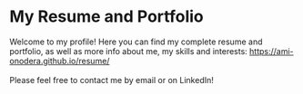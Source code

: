 # My Resume and Portfolio
Welcome to my profile! Here you can find my complete resume and portfolio, as well as more info about me, my skills and interests: https://ami-onodera.github.io/resume/ <br>
<br>
Please feel free to contact me by email or on LinkedIn!
